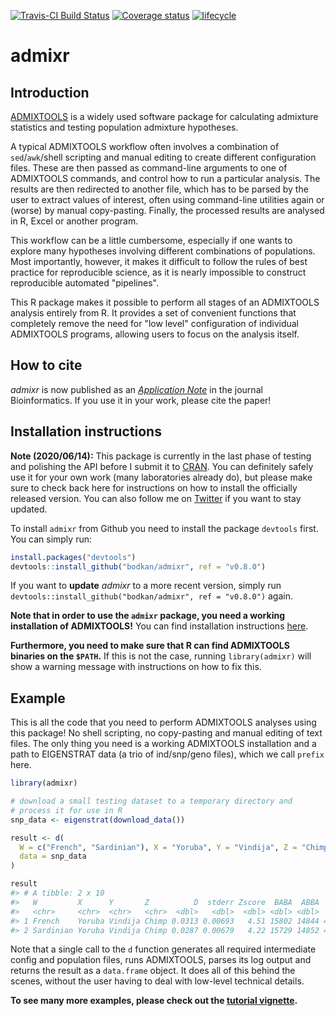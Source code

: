 <!-- README.md is generated from README.Rmd. Please edit that file -->

<!-- generated by knitr::knit("README.Rmd") -->



[![Travis-CI Build Status](https://travis-ci.org/bodkan/admixr.svg?branch=master)](https://travis-ci.org/bodkan/admixr)
[![Coverage status](https://codecov.io/gh/bodkan/admixr/branch/master/graph/badge.svg)](https://codecov.io/github/bodkan/admixr?branch=master)
[![lifecycle](https://img.shields.io/badge/lifecycle-maturing-blue.svg)](https://www.tidyverse.org/lifecycle/#maturing)

# admixr

## Introduction

[ADMIXTOOLS](https://github.com/DReichLab/AdmixTools/) is a widely used
software package for calculating admixture statistics and testing population
admixture hypotheses.

A typical ADMIXTOOLS workflow often involves a combination of `sed`/`awk`/shell
scripting and manual editing to create different configuration files. These are
then passed as command-line arguments to one of ADMIXTOOLS commands, and
control how to run a particular analysis. The results are then redirected to
another file, which has to be parsed by the user to extract values of interest,
often using command-line utilities again or (worse) by manual copy-pasting.
Finally, the processed results are analysed in R, Excel or another program.

This workflow can be a little cumbersome, especially if one wants to explore many
hypotheses involving different combinations of populations. Most importantly,
however, it makes it difficult to follow the rules of best practice for
reproducible science, as it is nearly impossible to construct reproducible
automated "pipelines".

This R package makes it possible to perform all stages of an ADMIXTOOLS
analysis entirely from R. It provides a set of convenient functions that
completely remove the need for "low level" configuration of individual
ADMIXTOOLS programs, allowing users to focus on the analysis itself.

## How to cite

_admixr_ is now published
as an [_Application Note_](https://doi.org/10.1093/bioinformatics/btz030) in the journal Bioinformatics. If you use it in your work, please cite the paper!



## Installation instructions

**Note (2020/06/14):** This package is currently in the last phase of testing
and polishing the API before I submit it to [CRAN](https://cran.r-project.org).
You can definitely safely use it for your own work (many laboratories already do),
but please make sure to check back here for instructions on how to install the
officially released version. You can also follow me on
[Twitter](https://www.twitter.com/fleventy5) if you want to stay updated.

To install `admixr` from Github you need to install the package `devtools`
first. You can simply run:


```r
install.packages("devtools")
devtools::install_github("bodkan/admixr", ref = "v0.8.0")
```

If you want to **update** _admixr_ to a more recent version, simply
run `devtools::install_github("bodkan/admixr", ref = "v0.8.0")` again.

**Note that in order to use the `admixr` package, you need a working
installation of ADMIXTOOLS!** You can find installation instructions
[here](https://github.com/DReichLab/AdmixTools/blob/master/README.INSTALL).

**Furthermore, you need to make sure that R can find ADMIXTOOLS binaries on the
`$PATH`.** If this is not the case, running `library(admixr)` will show a
warning message with instructions on how to fix this.

## Example

This is all the code that you need to perform ADMIXTOOLS analyses using this
package! No shell scripting, no copy-pasting and manual editing of text files.
The only thing you need is a working ADMIXTOOLS installation and a path to
EIGENSTRAT data (a trio of ind/snp/geno files), which we call `prefix` here.


```r
library(admixr)

# download a small testing dataset to a temporary directory and
# process it for use in R
snp_data <- eigenstrat(download_data())

result <- d(
  W = c("French", "Sardinian"), X = "Yoruba", Y = "Vindija", Z = "Chimp",
  data = snp_data
)

result
#> # A tibble: 2 x 10
#>   W         X      Y       Z          D  stderr Zscore  BABA  ABBA  nsnps
#>   <chr>     <chr>  <chr>   <chr>  <dbl>   <dbl>  <dbl> <dbl> <dbl>  <dbl>
#> 1 French    Yoruba Vindija Chimp 0.0313 0.00693   4.51 15802 14844 487753
#> 2 Sardinian Yoruba Vindija Chimp 0.0287 0.00679   4.22 15729 14852 487646
```

Note that a single call to the `d` function generates all required intermediate
config and population files, runs ADMIXTOOLS, parses its log output and returns
the result as a `data.frame` object. It does all of this behind the scenes,
without the user having to deal with low-level technical details.

**To see many more examples, please check out the [tutorial
vignette](https://bodkan.net/admixr/articles/tutorial.html).**
